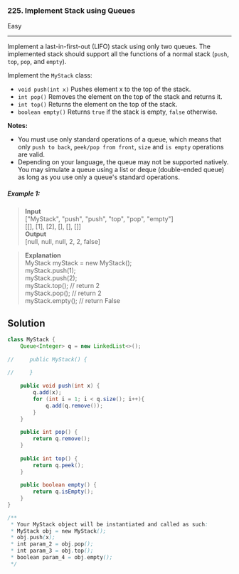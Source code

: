 ### 225. Implement Stack using Queues
Easy

------------

Implement a last-in-first-out (LIFO) stack using only two queues. The implemented stack should support all the functions of a normal stack (`push`, `top`, `pop`, and `empty`).

Implement the `MyStack` class:

- `void push(int x)` Pushes element x to the top of the stack.
- `int pop()` Removes the element on the top of the stack and returns it.
- `int top()` Returns the element on the top of the stack.
- `boolean empty()` Returns `true` if the stack is empty, `false` otherwise.

**Notes:**
- You must use only standard operations of a queue, which means that only `push to back`, `peek/pop from front`, `size` and `is empty` operations are valid.
- Depending on your language, the queue may not be supported natively. You may simulate a queue using a list or deque (double-ended queue) as long as you use only a queue's standard operations.

##### Example 1:

> **Input**  
["MyStack", "push", "push", "top", "pop", "empty"]  
[[], [1], [2], [], [], []]  
**Output**  
[null, null, null, 2, 2, false]  
  
> **Explanation**  
MyStack myStack = new MyStack();  
myStack.push(1);  
myStack.push(2);  
myStack.top(); // return 2  
myStack.pop(); // return 2  
myStack.empty(); // return False

## Solution
```java
class MyStack {
    Queue<Integer> q = new LinkedList<>();
    
//     public MyStack() {
        
//     }
    
    public void push(int x) {
        q.add(x);
        for (int i = 1; i < q.size(); i++){
            q.add(q.remove());
        }
    }
    
    public int pop() {
        return q.remove();
    }
    
    public int top() {
        return q.peek();
    }
    
    public boolean empty() {
        return q.isEmpty();
    }
}

/**
 * Your MyStack object will be instantiated and called as such:
 * MyStack obj = new MyStack();
 * obj.push(x);
 * int param_2 = obj.pop();
 * int param_3 = obj.top();
 * boolean param_4 = obj.empty();
 */
```